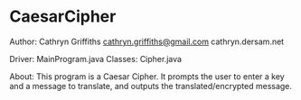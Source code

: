CaesarCipher
============
Author:   Cathryn Griffiths
          cathryn.griffiths@gmail.com
          cathryn.dersam.net
          
Driver:   MainProgram.java
Classes:  Cipher.java

About:    This program is a Caesar Cipher. It prompts the user to enter a key and a message to translate,
          and outputs the translated/encrypted message. 
